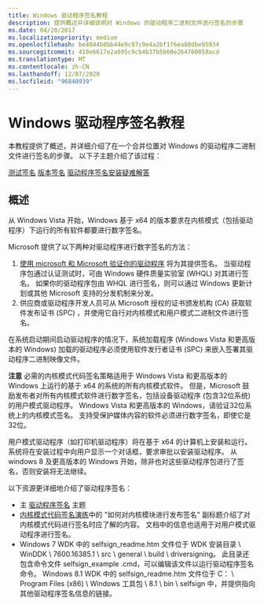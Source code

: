```yaml
---
title: Windows 驱动程序签名教程
description: 提供概述并详细说明对 Windows 的驱动程序二进制文件进行签名的步骤
ms.date: 04/20/2017
ms.localizationpriority: medium
ms.openlocfilehash: be4044b0bb44e9c97c9e4a2bf1f6ea80dbe85934
ms.sourcegitcommit: 418e6617e2a695c9cb4b37b5b60e264760858acd
ms.translationtype: MT
ms.contentlocale: zh-CN
ms.lasthandoff: 12/07/2020
ms.locfileid: "96840939"
---
```

# <a name="windows-driver-signing-tutorial"></a>Windows 驱动程序签名教程


本教程提供了概述，并详细介绍了在一个合并位置对 Windows 的驱动程序二进制文件进行签名的步骤。 以下子主题介绍了该过程：

[测试签名](test-signing.md) 
[版本签名](release-signing.md) 
[驱动程序签名安装疑难解答](troubleshooting-driver-signing-installation.md)

## <a name="overview"></a>概述


从 Windows Vista 开始，Windows 基于 x64 的版本要求在内核模式（包括驱动程序）下运行的所有软件都要进行数字签名。

Microsoft 提供了以下两种对驱动程序进行数字签名的方法：

1.  [使用 microsoft 和 Microsoft 验证你的驱动程序](/previous-versions/windows/hardware/hck/jj124227(v=vs.85)) 将为其提供签名。 当驱动程序包通过认证测试时，可由 Windows 硬件质量实验室 (WHQL) 对其进行签名。 如果你的驱动程序包由 WHQL 进行签名，则可以通过 Windows 更新计划或其他 Microsoft 支持的分发机制来分发。
2.  供应商或驱动程序开发人员可从 Microsoft 授权的证书颁发机构 (CA) 获取软件发布证书 (SPC) ，并使用它自行对内核模式和用户模式二进制文件进行签名。

在系统启动期间启动驱动程序的情况下，系统加载程序 (Windows Vista 和更高版本的 Windows) 加载的驱动程序必须使用软件发行者证书 (SPC) 来嵌入签署其驱动程序二进制映像文件。

**注意**  必需的内核模式代码签名策略适用于 Windows Vista 和更高版本的 Windows 上运行的基于 x64 的系统的所有内核模式软件。 但是，Microsoft 鼓励发布者对所有内核模式软件进行数字签名，包括设备驱动程序 (包含32位系统) 的用户模式驱动程序。 Windows Vista 和更高版本的 Windows，请验证32位系统上的内核模式签名。 支持受保护媒体内容的软件必须进行数字签名，即使它是32位。

 

用户模式驱动程序（如打印机驱动程序）将在基于 x64 的计算机上安装和运行。 系统将在安装过程中向用户显示一个对话框，要求审批以安装驱动程序。 从 windows 8 及更高版本的 Windows 开始，除非也对这些驱动程序包进行了签名，否则安装将无法继续。

以下资源更详细地介绍了驱动程序签名：

-   主 [驱动程序签名](driver-signing.md) 主题
-   [内核模式代码签名演练](/previous-versions/windows/hardware/design/dn653569(v=vs.85))中的 "如何对内核模块进行发布签名" 副标题介绍了对内核模式代码进行签名时应了解的内容。 文档中的信息也适用于对用户模式驱动程序进行签名。
-   Windows 7 WDK 中的 selfsign_readme.htm 文件位于 WDK 安装目录 \\ WinDDK \\ 7600.16385.1 \\ src \\ general \\ build \\ driversigning。 此目录还包含命令文件 selfsign_example .cmd，可以编辑该文件以运行驱动程序签名命令。 Windows 8.1 WDK 中的 selfsign_readme.htm 文件位于 C： \\ Program Files (x86) \\ Windows 工具包 \\ 8.1 \\ bin \\ selfsign 中，并提供指向其他驱动程序签名信息的链接。

 

